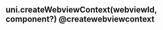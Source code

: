 ## uni.createWebviewContext(webviewId, component?) @createwebviewcontext

<!-- UTSAPIJSON.createWebviewContext.description -->

<!-- UTSAPIJSON.createWebviewContext.param -->

<!-- UTSAPIJSON.createWebviewContext.returnValue -->

<!-- UTSAPIJSON.createWebviewContext.compatibility -->

<!-- UTSAPIJSON.createWebviewContext.tutorial -->

<!-- UTSAPIJSON.general_type.name -->

<!-- UTSAPIJSON.general_type.param -->